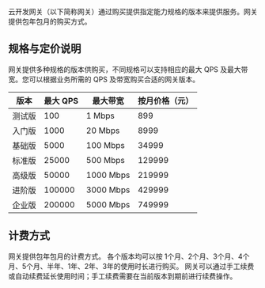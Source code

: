 云开发网关（以下简称网关）通过购买提供指定能力规格的版本来提供服务。网关提供包年包月的购买方式。

## 规格与定价说明

网关提供多种规格的版本供购买，不同规格可以支持相应的最大 QPS 及最大带宽。您可以根据业务所需的 QPS 及带宽购买合适的网关版本。

|版本|最大 QPS|最大带宽|按月价格（元）|
|---|---|---|---|
|测试版|100|1 Mbps|899|
|入门版|1000|20 Mbps|8999|
|基础版|5000|100 Mbps|34999|
|标准版|25000|500 Mbps|129999|
|高级版|50000|1000 Mbps|219999|
|进阶版|100000|3000 Mbps|429999|
|企业版|200000|5000 Mbps|749999|

## 计费方式
网关提供包年包月的计费方式。
各个版本均可以按 1个月、2个月、3个月、4个月、5个月、半年、1年、2年、3年的使用时长进行购买。
网关可以通过手工续费或自动续费延长使用时间；手工续费需要在当前版本到期前进行续费操作。
